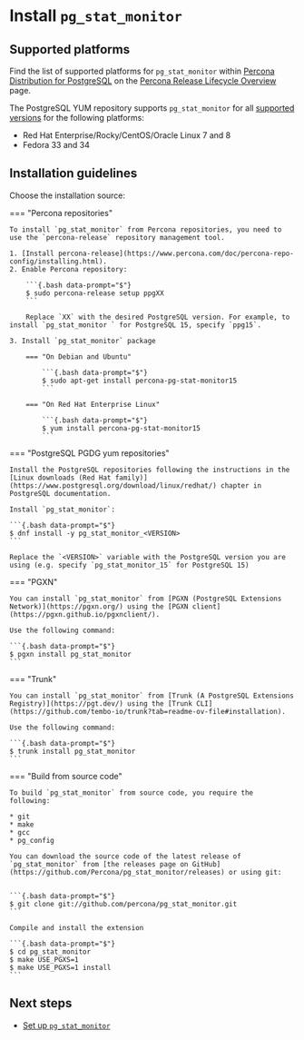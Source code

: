# Install `pg_stat_monitor`

## Supported platforms

Find the list of supported platforms for `pg_stat_monitor` within [Percona Distribution for PostgreSQL](https://www.percona.com/software/postgresql-distribution) on the [Percona Release Lifecycle Overview](https://www.percona.com/services/policies/percona-software-support-lifecycle#pgsql) page.

The PostgreSQL YUM repository supports `pg_stat_monitor` for all [supported versions](index.md#supported-versions) for the following platforms:

* Red Hat Enterprise/Rocky/CentOS/Oracle Linux 7 and 8
* Fedora 33 and 34



## Installation guidelines

Choose the installation source:

=== "Percona repositories"

    To install `pg_stat_monitor` from Percona repositories, you need to use the `percona-release` repository management tool.

    1. [Install percona-release](https://www.percona.com/doc/percona-repo-config/installing.html).
    2. Enable Percona repository:

        ```{.bash data-prompt="$"}
        $ sudo percona-release setup ppgXX
        ```

        Replace `XX` with the desired PostgreSQL version. For example, to install `pg_stat_monitor ` for PostgreSQL 15, specify `ppg15`.

    3. Install `pg_stat_monitor` package

        === "On Debian and Ubuntu"

            ```{.bash data-prompt="$"}
            $ sudo apt-get install percona-pg-stat-monitor15
            ```

        === "On Red Hat Enterprise Linux"

            ```{.bash data-prompt="$"}
            $ yum install percona-pg-stat-monitor15
            ``` 

 
=== "PostgreSQL PGDG yum repositories"

    Install the PostgreSQL repositories following the instructions in the [Linux downloads (Red Hat family)](https://www.postgresql.org/download/linux/redhat/) chapter in PostgreSQL documentation.

    Install `pg_stat_monitor`:

    ```{.bash data-prompt="$"}
    $ dnf install -y pg_stat_monitor_<VERSION>
    ```

    Replace the `<VERSION>` variable with the PostgreSQL version you are using (e.g. specify `pg_stat_monitor_15` for PostgreSQL 15)

=== "PGXN"

    You can install `pg_stat_monitor` from [PGXN (PostgreSQL Extensions Network)](https://pgxn.org/) using the [PGXN client](https://pgxn.github.io/pgxnclient/).

    Use the following command:

    ```{.bash data-prompt="$"}
    $ pgxn install pg_stat_monitor
    ```

=== "Trunk"

    You can install `pg_stat_monitor` from [Trunk (A PostgreSQL Extensions Registry)](https://pgt.dev/) using the [Trunk CLI](https://github.com/tembo-io/trunk?tab=readme-ov-file#installation).

    Use the following command:

    ```{.bash data-prompt="$"}
    $ trunk install pg_stat_monitor
    ```

=== "Build from source code"

    To build `pg_stat_monitor` from source code, you require the following:

    * git
    * make
    * gcc
    * pg_config

    You can download the source code of the latest release of `pg_stat_monitor` from [the releases page on GitHub](https://github.com/Percona/pg_stat_monitor/releases) or using git:


    ```{.bash data-prompt="$"}
    $ git clone git://github.com/percona/pg_stat_monitor.git
    ```

    Compile and install the extension

    ```{.bash data-prompt="$"}
    $ cd pg_stat_monitor
    $ make USE_PGXS=1
    $ make USE_PGXS=1 install
    ```

## Next steps

* [Set up `pg_stat_monitor`](setup.md)


